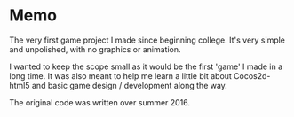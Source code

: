 # Memo
The very first game project I made since beginning college. It's very simple and unpolished, with no graphics or animation.

I wanted to keep the scope small as it would be the first 'game' I made in a long time. It was also meant to help me learn a little bit about Cocos2d-html5 and basic game design / development along the way. 

The original code was written over summer 2016.

